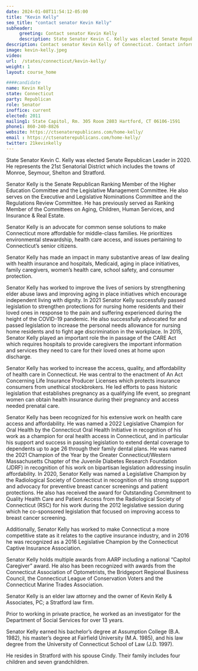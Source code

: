 ```yaml
---
date: 2024-01-08T11:54:12-05:00
title: "Kevin Kelly"
seo_title: "contact senator Kevin Kelly"
subheader:
     greeting: Contact senator Kevin Kelly
     description: State Senator Kevin C. Kelly was elected Senate Republican Leader in 2020. He represents the 21st Senatorial District which includes the towns of Monroe, Seymour, Shelton and Stratford. Senator Kelly is the Senate Republican Ranking Member of the Higher Education Committee and the Legislative Management Committee.
description: Contact senator Kevin Kelly of Connecticut. Contact information for Kevin Kelly includes email address, phone number, and mailing address.
image: kevin-kelly.jpeg
video:
url:  /states/connecticut/kevin-kelly/
weight: 1
layout: course_home

####candidate
name: Kevin Kelly
state: Connecticut
party: Republican
role: Senator
inoffice: current
elected: 2011
mailing1: State Capitol, Rm. 305 Room 2803 Hartford, CT 06106-1591
phone1: 860-240-8826
website: https://ctsenaterepublicans.com/home-kelly/
email : https://ctsenaterepublicans.com/home-kelly/
twitter: 21kevinkelly
---
```


State Senator Kevin C. Kelly was elected Senate Republican Leader in 2020. He represents the 21st Senatorial District which includes the towns of Monroe, Seymour, Shelton and Stratford.

Senator Kelly is the Senate Republican Ranking Member of the Higher Education Committee and the Legislative Management Committee. He also serves on the Executive and Legislative Nominations Committee and the Regulations Review Committee. He has previously served as Ranking Member of the Committees on Aging, Children, Human Services, and Insurance & Real Estate.

Senator Kelly is an advocate for common sense solutions to make Connecticut more affordable for middle-class families. He prioritizes environmental stewardship, health care access, and issues pertaining to Connecticut’s senior citizens.

Senator Kelly has made an impact in many substantive areas of law dealing with health insurance and hospitals, Medicaid, aging in place initiatives, family caregivers, women’s health care, school safety, and consumer protection.

Senator Kelly has worked to improve the lives of seniors by strengthening elder abuse laws and improving aging in place initiatives which encourage independent living with dignity. In 2021 Senator Kelly successfully passed legislation to strengthen protections for nursing home residents and their loved ones in response to the pain and suffering experienced during the height of the COVID-19 pandemic. He also successfully advocated for and passed legislation to increase the personal needs allowance for nursing home residents and to fight age discrimination in the workplace. In 2015, Senator Kelly played an important role the in passage of the CARE Act which requires hospitals to provide caregivers the important information and services they need to care for their loved ones at home upon discharge.

Senator Kelly has worked to increase the access, quality, and affordability of health care in Connecticut. He was central to the enactment of An Act Concerning Life Insurance Producer Licenses which protects insurance consumers from unethical stockbrokers. He led efforts to pass historic legislation that establishes pregnancy as a qualifying life event, so pregnant women can obtain health insurance during their pregnancy and access needed prenatal care.

Senator Kelly has been recognized for his extensive work on health care access and affordability. He was named a 2022 Legislative Champion for Oral Health by the Connecticut Oral Health Initiative in recognition of his work as a champion for oral health access in Connecticut, and in particular his support and success in passing legislation to extend dental coverage to dependents up to age 26 through their family dental plans. He was named the 2021 Champion of the Year by the Greater Connecticut/Western Massachusetts Chapter of the Juvenile Diabetes Research Foundation (JDRF) in recognition of his work on bipartisan legislation addressing insulin affordability. In 2020, Senator Kelly was named a Legislative Champion by the Radiological Society of Connecticut in recognition of his strong support and advocacy for preventive breast cancer screenings and patient protections. He also has received the award for Outstanding Commitment to Quality Health Care and Patient Access from the Radiological Society of Connecticut (RSC) for his work during the 2012 legislative session during which he co-sponsored legislation that focused on improving access to breast cancer screening.

Additionally, Senator Kelly has worked to make Connecticut a more competitive state as it relates to the captive insurance industry, and in 2016 he was recognized as a 2016 Legislative Champion by the Connecticut Captive Insurance Association.

Senator Kelly holds multiple awards from AARP including a national “Capitol Caregiver” award. He also has been recognized with awards from the Connecticut Association of Optometrists, the Bridgeport Regional Business Council, the Connecticut League of Conservation Voters and the Connecticut Marine Trades Association.

Senator Kelly is an elder law attorney and the owner of Kevin Kelly & Associates, PC; a Stratford law firm.

Prior to working in private practice, he worked as an investigator for the Department of Social Services for over 13 years.

Senator Kelly earned his bachelor’s degree at Assumption College (B.A. 1982), his master’s degree at Fairfield University (M.A. 1985), and his law degree from the University of Connecticut School of Law (J.D. 1997).

He resides in Stratford with his spouse Cindy. Their family includes four children and seven grandchildren.
